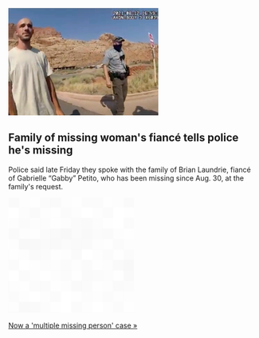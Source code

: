
![Family of missing woman's fiancé tells police he's missing](./20210918055846.png)
## Family of missing woman's fiancé tells police he's missing

Police said late Friday they spoke with the family of Brian Laundrie, fiancé of Gabrielle “Gabby” Petito, who has been missing since Aug. 30, at the family's request.

![pic](../square_bg.png)

[Now a 'multiple missing person' case »](https://www.yahoo.com/news/brian-laundries-family-tells-police-034635949.html)
